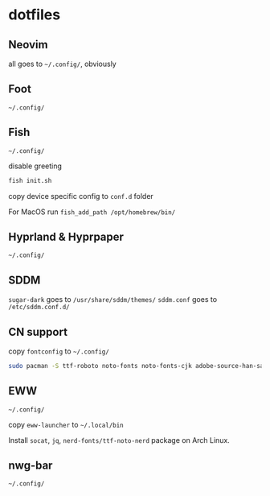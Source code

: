 # dotfiles

## Neovim

all goes to `~/.config/`, obviously

## Foot

`~/.config/`

## Fish

`~/.config/`

disable greeting
```sh
fish init.sh
```

copy device specific config to `conf.d` folder

For MacOS run `fish_add_path /opt/homebrew/bin/`

## Hyprland & Hyprpaper

`~/.config/`

## SDDM

`sugar-dark` goes to `/usr/share/sddm/themes/`
`sddm.conf` goes to `/etc/sddm.conf.d/`

## CN support

copy `fontconfig` to `~/.config/`

```sh
sudo pacman -S ttf-roboto noto-fonts noto-fonts-cjk adobe-source-han-sans-cn-fonts adobe-source-han-serif-cn-fonts ttf-dejavu
```

## EWW

`~/.config/`

copy `eww-launcher` to `~/.local/bin`

Install `socat`, `jq`, `nerd-fonts/ttf-noto-nerd` package on Arch Linux.

## nwg-bar

`~/.config/`
